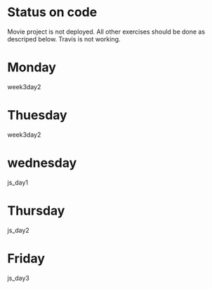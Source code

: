 <h1> Status on code </h1>

Movie project is not deployed. 
All other exercises should be done as descriped below. Travis is not working.

<h1> Monday </h1>

week3day2

<h1> Thuesday </h1>

week3day2

<h1> wednesday </h1>

js_day1

<h1> Thursday </h1>

js_day2

<h1> Friday </h1>

js_day3
